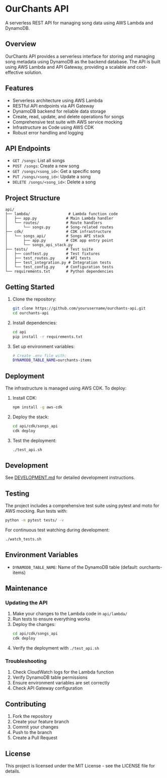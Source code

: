 # OurChants API

A serverless REST API for managing song data using AWS Lambda and DynamoDB.

## Overview

OurChants API provides a serverless interface for storing and managing song metadata using DynamoDB as the backend database. The API is built using AWS Lambda and API Gateway, providing a scalable and cost-effective solution.

## Features

- Serverless architecture using AWS Lambda
- RESTful API endpoints via API Gateway
- DynamoDB backend for reliable data storage
- Create, read, update, and delete operations for songs
- Comprehensive test suite with AWS service mocking
- Infrastructure as Code using AWS CDK
- Robust error handling and logging

## API Endpoints

- `GET /songs`: List all songs
- `POST /songs`: Create a new song
- `GET /songs/<song_id>`: Get a specific song
- `PUT /songs/<song_id>`: Update a song
- `DELETE /songs/<song_id>`: Delete a song

## Project Structure

```
api/
├── lambda/                 # Lambda function code
│   ├── app.py             # Main Lambda handler
│   └── routes/            # Route handlers
│       └── songs.py       # Song-related routes
├── cdk/                   # CDK infrastructure
│   └── songs_api/         # Songs API stack
│       ├── app.py         # CDK app entry point
│       └── songs_api_stack.py
├── tests/                 # Test suite
│   ├── conftest.py        # Test fixtures
│   ├── test_routes.py     # API tests
│   ├── test_integration.py # Integration tests
│   └── test_config.py     # Configuration tests
└── requirements.txt       # Python dependencies
```

## Getting Started

1. Clone the repository:
   ```bash
   git clone https://github.com/yourusername/ourchants-api.git
   cd ourchants-api
   ```

2. Install dependencies:
   ```bash
   cd api
   pip install -r requirements.txt
   ```

3. Set up environment variables:
   ```bash
   # Create .env file with:
   DYNAMODB_TABLE_NAME=ourchants-items
   ```

## Deployment

The infrastructure is managed using AWS CDK. To deploy:

1. Install CDK:
   ```bash
   npm install -g aws-cdk
   ```

2. Deploy the stack:
   ```bash
   cd api/cdk/songs_api
   cdk deploy
   ```

3. Test the deployment:
   ```bash
   ./test_api.sh
   ```

## Development

See [DEVELOPMENT.md](DEVELOPMENT.md) for detailed development instructions.

## Testing

The project includes a comprehensive test suite using pytest and moto for AWS mocking. Run tests with:
```bash
python -m pytest tests/ -v
```

For continuous test watching during development:
```bash
./watch_tests.sh
```

## Environment Variables

- `DYNAMODB_TABLE_NAME`: Name of the DynamoDB table (default: ourchants-items)

## Maintenance

### Updating the API

1. Make your changes to the Lambda code in `api/lambda/`
2. Run tests to ensure everything works
3. Deploy the changes:
   ```bash
   cd api/cdk/songs_api
   cdk deploy
   ```
4. Verify the deployment with `./test_api.sh`

### Troubleshooting

1. Check CloudWatch logs for the Lambda function
2. Verify DynamoDB table permissions
3. Ensure environment variables are set correctly
4. Check API Gateway configuration

## Contributing

1. Fork the repository
2. Create your feature branch
3. Commit your changes
4. Push to the branch
5. Create a Pull Request

## License

This project is licensed under the MIT License - see the LICENSE file for details.